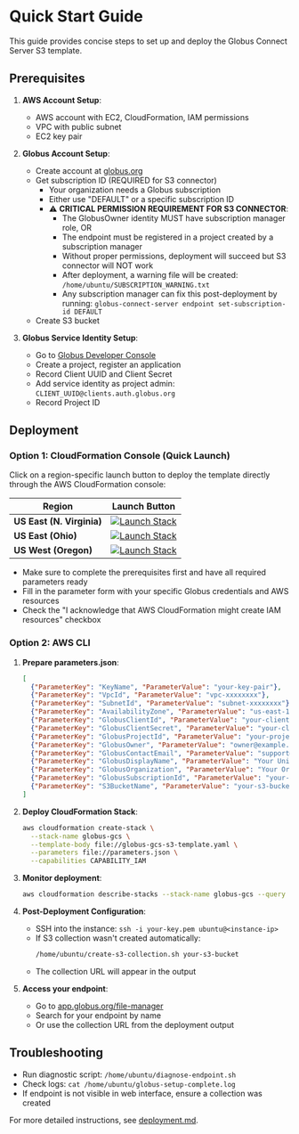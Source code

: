 # Quick Start Guide

This guide provides concise steps to set up and deploy the Globus Connect Server S3 template.

## Prerequisites

1. **AWS Account Setup**:
   - AWS account with EC2, CloudFormation, IAM permissions
   - VPC with public subnet
   - EC2 key pair

2. **Globus Account Setup**:
   - Create account at [globus.org](https://www.globus.org/)
   - Get subscription ID (REQUIRED for S3 connector)
     - Your organization needs a Globus subscription
     - Either use "DEFAULT" or a specific subscription ID
     - ⚠️ **CRITICAL PERMISSION REQUIREMENT FOR S3 CONNECTOR**:
       * The GlobusOwner identity MUST have subscription manager role, OR
       * The endpoint must be registered in a project created by a subscription manager
       * Without proper permissions, deployment will succeed but S3 connector will NOT work
       * After deployment, a warning file will be created: `/home/ubuntu/SUBSCRIPTION_WARNING.txt`
       * Any subscription manager can fix this post-deployment by running:
         `globus-connect-server endpoint set-subscription-id DEFAULT`
   - Create S3 bucket

3. **Globus Service Identity Setup**:
   - Go to [Globus Developer Console](https://app.globus.org/settings/developers)
   - Create a project, register an application
   - Record Client UUID and Client Secret
   - Add service identity as project admin: `CLIENT_UUID@clients.auth.globus.org`
   - Record Project ID

## Deployment

### Option 1: CloudFormation Console (Quick Launch)

Click on a region-specific launch button to deploy the template directly through the AWS CloudFormation console:

| Region | Launch Button |
|--------|--------------|
| **US East (N. Virginia)** | [![Launch Stack](https://s3.amazonaws.com/cloudformation-examples/cloudformation-launch-stack.png)](https://console.aws.amazon.com/cloudformation/home?region=us-east-1#/stacks/create/review?templateURL=https://raw.githubusercontent.com/scttfrdmn/globus-gcs-s3-deployment/main/globus-gcs-s3-template.yaml&stackName=globus-gcs) |
| **US East (Ohio)** | [![Launch Stack](https://s3.amazonaws.com/cloudformation-examples/cloudformation-launch-stack.png)](https://console.aws.amazon.com/cloudformation/home?region=us-east-2#/stacks/create/review?templateURL=https://raw.githubusercontent.com/scttfrdmn/globus-gcs-s3-deployment/main/globus-gcs-s3-template.yaml&stackName=globus-gcs) |
| **US West (Oregon)** | [![Launch Stack](https://s3.amazonaws.com/cloudformation-examples/cloudformation-launch-stack.png)](https://console.aws.amazon.com/cloudformation/home?region=us-west-2#/stacks/create/review?templateURL=https://raw.githubusercontent.com/scttfrdmn/globus-gcs-s3-deployment/main/globus-gcs-s3-template.yaml&stackName=globus-gcs) |

* Make sure to complete the prerequisites first and have all required parameters ready
* Fill in the parameter form with your specific Globus credentials and AWS resources
* Check the "I acknowledge that AWS CloudFormation might create IAM resources" checkbox

### Option 2: AWS CLI

1. **Prepare parameters.json**:
   ```json
   [
     {"ParameterKey": "KeyName", "ParameterValue": "your-key-pair"},
     {"ParameterKey": "VpcId", "ParameterValue": "vpc-xxxxxxxx"},
     {"ParameterKey": "SubnetId", "ParameterValue": "subnet-xxxxxxxx"},
     {"ParameterKey": "AvailabilityZone", "ParameterValue": "us-east-1a"},
     {"ParameterKey": "GlobusClientId", "ParameterValue": "your-client-uuid"},
     {"ParameterKey": "GlobusClientSecret", "ParameterValue": "your-client-secret"},
     {"ParameterKey": "GlobusProjectId", "ParameterValue": "your-project-id"},
     {"ParameterKey": "GlobusOwner", "ParameterValue": "owner@example.com"},
     {"ParameterKey": "GlobusContactEmail", "ParameterValue": "support@example.com"},
     {"ParameterKey": "GlobusDisplayName", "ParameterValue": "Your Unique Endpoint Name"},
     {"ParameterKey": "GlobusOrganization", "ParameterValue": "Your Organization"},
     {"ParameterKey": "GlobusSubscriptionId", "ParameterValue": "your-subscription-id"},
     {"ParameterKey": "S3BucketName", "ParameterValue": "your-s3-bucket"}
   ]
   ```

2. **Deploy CloudFormation Stack**:
   ```bash
   aws cloudformation create-stack \
     --stack-name globus-gcs \
     --template-body file://globus-gcs-s3-template.yaml \
     --parameters file://parameters.json \
     --capabilities CAPABILITY_IAM
   ```

3. **Monitor deployment**:
   ```bash
   aws cloudformation describe-stacks --stack-name globus-gcs --query "Stacks[0].StackStatus" --output text
   ```

4. **Post-Deployment Configuration**:
   - SSH into the instance: `ssh -i your-key.pem ubuntu@<instance-ip>`
   - If S3 collection wasn't created automatically:
     ```bash
     /home/ubuntu/create-s3-collection.sh your-s3-bucket
     ```
   - The collection URL will appear in the output

5. **Access your endpoint**:
   - Go to [app.globus.org/file-manager](https://app.globus.org/file-manager)
   - Search for your endpoint by name
   - Or use the collection URL from the deployment output

## Troubleshooting

- Run diagnostic script: `/home/ubuntu/diagnose-endpoint.sh`
- Check logs: `cat /home/ubuntu/globus-setup-complete.log`
- If endpoint is not visible in web interface, ensure a collection was created

For more detailed instructions, see [deployment.md](deployment.md).